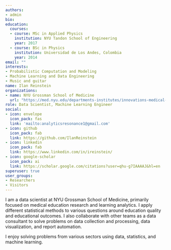 ```yaml
---
authors:
- admin
bio: 
education:
  courses:
  - course: MSc in Applied Physics
    institution: NYU Tandon School of Engineering
    year: 2017
  - course: BSc in Physics
    institution: Universidad de Los Andes, Colombia
    year: 2014
email: ""
interests:
- Probabilistic Computation and Modeling
- Machine Learning and Data Engineering
- Music and guitar
name: Ilan Reinstein
organizations:
- name: NYU Grossman School of Medicine
  url: "https://med.nyu.edu/departments-institutes/innovations-medical-education/"
role: Data Scientist, Machine Learning Engineer
social:
- icon: envelope
  icon_pack: fas
  link: 'mailto:analyticsresonance1@gmail.com'
- icon: github
  icon_pack: fab
  link: https://github.com/IlanReinstein
- icon: linkedin
  icon_pack: fab
  link: https://www.linkedin.com/in/ireinstein/
- icon: google-scholar
  icon_pack: ai
  link: https://scholar.google.com/citations?user=qhu-g7IAAAAJ&hl=en
superuser: true
user_groups:
- Researchers
- Visitors
---
```

I am a data scientist at NYU Grossman School of Medicine, primarily focused on medical education research and learning analytics. I apply different statistical methods to various questions around education quality and educational outcomes. I also collaborate with other teams as a data consultant to solve problems on data collection and processing, data visualization, and report automation.

I enjoy solving problems from various sectors using data, statistics, and machine learning. 




